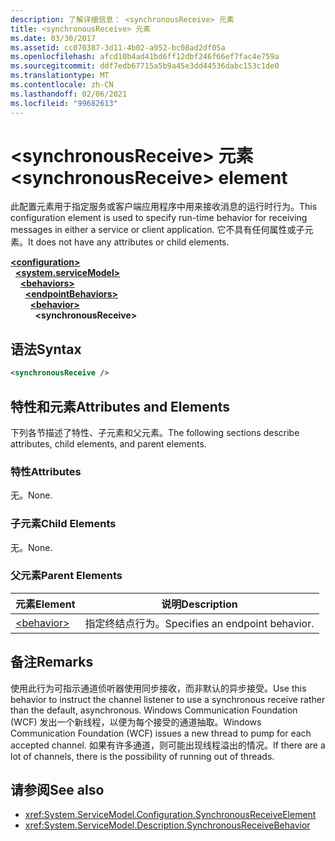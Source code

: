 ```yaml
---
description: 了解详细信息： <synchronousReceive> 元素
title: <synchronousReceive> 元素
ms.date: 03/30/2017
ms.assetid: cc070387-3d11-4b02-a952-bc08ad2df05a
ms.openlocfilehash: afcd10b4ad41bd6ff12dbf246f66ef7fac4e759a
ms.sourcegitcommit: ddf7edb67715a5b9a45e3dd44536dabc153c1de0
ms.translationtype: MT
ms.contentlocale: zh-CN
ms.lasthandoff: 02/06/2021
ms.locfileid: "99682613"
---
```

# <a name="synchronousreceive-element"></a><span data-ttu-id="f400b-103">\<synchronousReceive> 元素</span><span class="sxs-lookup"><span data-stu-id="f400b-103">\<synchronousReceive> element</span></span>

<span data-ttu-id="f400b-104">此配置元素用于指定服务或客户端应用程序中用来接收消息的运行时行为。</span><span class="sxs-lookup"><span data-stu-id="f400b-104">This configuration element is used to specify run-time behavior for receiving messages in either a service or client application.</span></span> <span data-ttu-id="f400b-105">它不具有任何属性或子元素。</span><span class="sxs-lookup"><span data-stu-id="f400b-105">It does not have any attributes or child elements.</span></span>  
  
[**\<configuration>**](../configuration-element.md)\
&nbsp;&nbsp;[**\<system.serviceModel>**](system-servicemodel.md)\
&nbsp;&nbsp;&nbsp;&nbsp;[**\<behaviors>**](behaviors.md)\
&nbsp;&nbsp;&nbsp;&nbsp;&nbsp;&nbsp;[**\<endpointBehaviors>**](endpointbehaviors.md)\
&nbsp;&nbsp;&nbsp;&nbsp;&nbsp;&nbsp;&nbsp;&nbsp;[**\<behavior>**](behavior-of-endpointbehaviors.md)\
&nbsp;&nbsp;&nbsp;&nbsp;&nbsp;&nbsp;&nbsp;&nbsp;&nbsp;&nbsp;**\<synchronousReceive>**  
  
## <a name="syntax"></a><span data-ttu-id="f400b-106">语法</span><span class="sxs-lookup"><span data-stu-id="f400b-106">Syntax</span></span>  
  
```xml  
<synchronousReceive />
```  
  
## <a name="attributes-and-elements"></a><span data-ttu-id="f400b-107">特性和元素</span><span class="sxs-lookup"><span data-stu-id="f400b-107">Attributes and Elements</span></span>  

 <span data-ttu-id="f400b-108">下列各节描述了特性、子元素和父元素。</span><span class="sxs-lookup"><span data-stu-id="f400b-108">The following sections describe attributes, child elements, and parent elements.</span></span>  
  
### <a name="attributes"></a><span data-ttu-id="f400b-109">特性</span><span class="sxs-lookup"><span data-stu-id="f400b-109">Attributes</span></span>  

 <span data-ttu-id="f400b-110">无。</span><span class="sxs-lookup"><span data-stu-id="f400b-110">None.</span></span>  
  
### <a name="child-elements"></a><span data-ttu-id="f400b-111">子元素</span><span class="sxs-lookup"><span data-stu-id="f400b-111">Child Elements</span></span>  

 <span data-ttu-id="f400b-112">无。</span><span class="sxs-lookup"><span data-stu-id="f400b-112">None.</span></span>  
  
### <a name="parent-elements"></a><span data-ttu-id="f400b-113">父元素</span><span class="sxs-lookup"><span data-stu-id="f400b-113">Parent Elements</span></span>  
  
|<span data-ttu-id="f400b-114">元素</span><span class="sxs-lookup"><span data-stu-id="f400b-114">Element</span></span>|<span data-ttu-id="f400b-115">说明</span><span class="sxs-lookup"><span data-stu-id="f400b-115">Description</span></span>|  
|-------------|-----------------|  
|[\<behavior>](behavior-of-endpointbehaviors.md)|<span data-ttu-id="f400b-116">指定终结点行为。</span><span class="sxs-lookup"><span data-stu-id="f400b-116">Specifies an endpoint behavior.</span></span>|  
  
## <a name="remarks"></a><span data-ttu-id="f400b-117">备注</span><span class="sxs-lookup"><span data-stu-id="f400b-117">Remarks</span></span>  

 <span data-ttu-id="f400b-118">使用此行为可指示通道侦听器使用同步接收，而非默认的异步接受。</span><span class="sxs-lookup"><span data-stu-id="f400b-118">Use this behavior to instruct the channel listener to use a synchronous receive rather than the default, asynchronous.</span></span> <span data-ttu-id="f400b-119">Windows Communication Foundation (WCF) 发出一个新线程，以便为每个接受的通道抽取。</span><span class="sxs-lookup"><span data-stu-id="f400b-119">Windows Communication Foundation (WCF) issues a new thread to pump for each accepted channel.</span></span> <span data-ttu-id="f400b-120">如果有许多通道，则可能出现线程溢出的情况。</span><span class="sxs-lookup"><span data-stu-id="f400b-120">If there are a lot of channels, there is the possibility of running out of threads.</span></span>  
  
## <a name="see-also"></a><span data-ttu-id="f400b-121">请参阅</span><span class="sxs-lookup"><span data-stu-id="f400b-121">See also</span></span>

- <xref:System.ServiceModel.Configuration.SynchronousReceiveElement>
- <xref:System.ServiceModel.Description.SynchronousReceiveBehavior>
